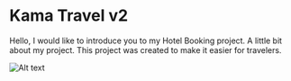 # Kama Travel v2


Hello, I would like to introduce you to my Hotel Booking project. A little bit about my project. This project was created to make it easier for travelers.

![Alt text](/Kama-Travel.v2/blob/main/assets/pages/1.jpg?raw=true "Optional Title")
